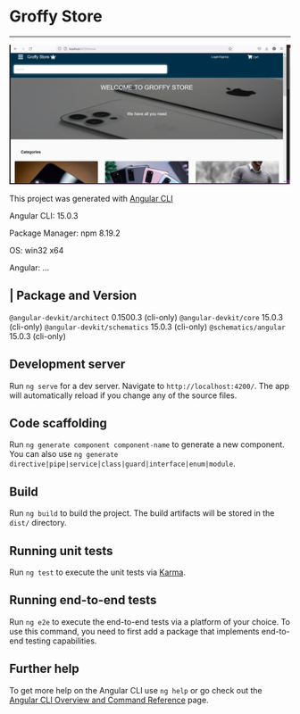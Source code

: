# Groffy Store
---

![](/localhost%20home.PNG)

This project was generated with [Angular CLI](https://github.com/angular/angular-cli) 


Angular CLI: 15.0.3

Package Manager: npm 8.19.2

OS: win32 x64


Angular:
...

| Package            and          Version
------------------------------------------------------
`@angular-devkit/architect`    0.1500.3 (cli-only)
`@angular-devkit/core`         15.0.3 (cli-only)
`@angular-devkit/schematics`   15.0.3 (cli-only)
`@schematics/angular  `        15.0.3 (cli-only)


## Development server

Run `ng serve` for a dev server. Navigate to `http://localhost:4200/`. The app will automatically reload if you change any of the source files.

## Code scaffolding

Run `ng generate component component-name` to generate a new component. You can also use `ng generate directive|pipe|service|class|guard|interface|enum|module`.

## Build

Run `ng build` to build the project. The build artifacts will be stored in the `dist/` directory.

## Running unit tests

Run `ng test` to execute the unit tests via [Karma](https://karma-runner.github.io).

## Running end-to-end tests

Run `ng e2e` to execute the end-to-end tests via a platform of your choice. To use this command, you need to first add a package that implements end-to-end testing capabilities.

## Further help

To get more help on the Angular CLI use `ng help` or go check out the [Angular CLI Overview and Command Reference](https://angular.io/cli) page.
